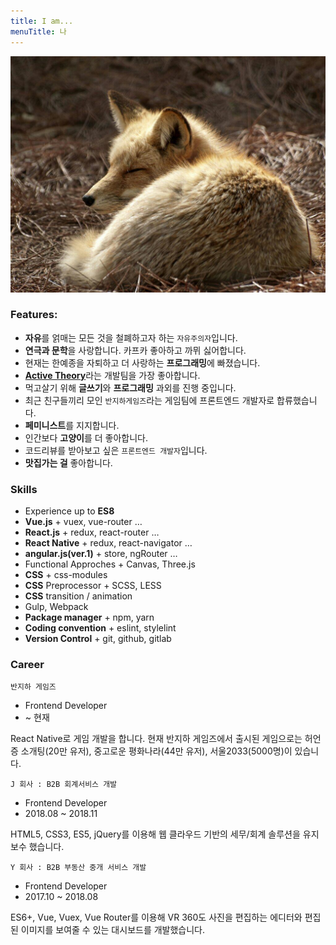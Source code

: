 ```yaml
---
title: I am...
menuTitle: 나
---
```



![Fennec Fox](./IMG_2843.JPG)

### Features:

* **자유**를 얽매는 모든 것을 철폐하고자 하는 `자유주의자`입니다.
* **연극과 문학**을 사랑합니다. 카프카 좋아하고 까뮈 싫어합니다.
* 현재는 한예종을 자퇴하고 더 사랑하는 **프로그래밍**에 빠졌습니다.
* [**Active Theory**](https://activetheory.net/)라는 개발팀을 가장 좋아합니다.
* 먹고살기 위해 **글쓰기**와 **프로그래밍** 과외를 진행 중입니다.
* 최근 친구들끼리 모인 `반지하게임즈`라는 게임팀에 프론트엔드 개발자로 합류했습니다.
* **페미니스트**를 지지합니다.
* 인간보다 **고양이**를 더 좋아합니다.
* 코드리뷰를 받아보고 싶은 `프론트엔드 개발자`입니다.
* **맛집가는 걸** 좋아합니다.

### Skills

* Experience up to **ES8**
* **Vue.js** + vuex, vue-router …
* **React.js** + redux, react-router … 
* **React Native** + redux, react-navigator …
* **angular.js(ver.1)** + store, ngRouter … 
* Functional Approches + Canvas, Three.js 
* **CSS** + css-modules
* **CSS** Preprocessor + SCSS, LESS
* **CSS** transition / animation
* Gulp, Webpack
* **Package manager** + npm, yarn
* **Coding convention** + eslint, stylelint
* **Version Control** + git, github, gitlab

### Career

`반지하 게임즈`
* Frontend Developer
* ~ 현재

React Native로 게임 개발을 합니다. 현재 반지하 게임즈에서 출시된 게임으로는 허언증 소개팅(20만 유저), 중고로운 평화나라(44만 유저), 서울2033(5000명)이 있습니다. 

`J 회사 : B2B 회계서비스 개발`
* Frontend Developer
* 2018.08 ~ 2018.11

HTML5, CSS3, ES5, jQuery를 이용해 웹 클라우드 기반의 세무/회계 솔루션을 유지보수 했습니다.

`Y 회사 : B2B 부동산 중개 서비스 개발`
* Frontend Developer
* 2017.10 ~ 2018.08

ES6+, Vue, Vuex, Vue Router를 이용해  VR 360도 사진을 편집하는 에디터와 편집된 이미지를 보여줄 수 있는 대시보드를 개발했습니다.


